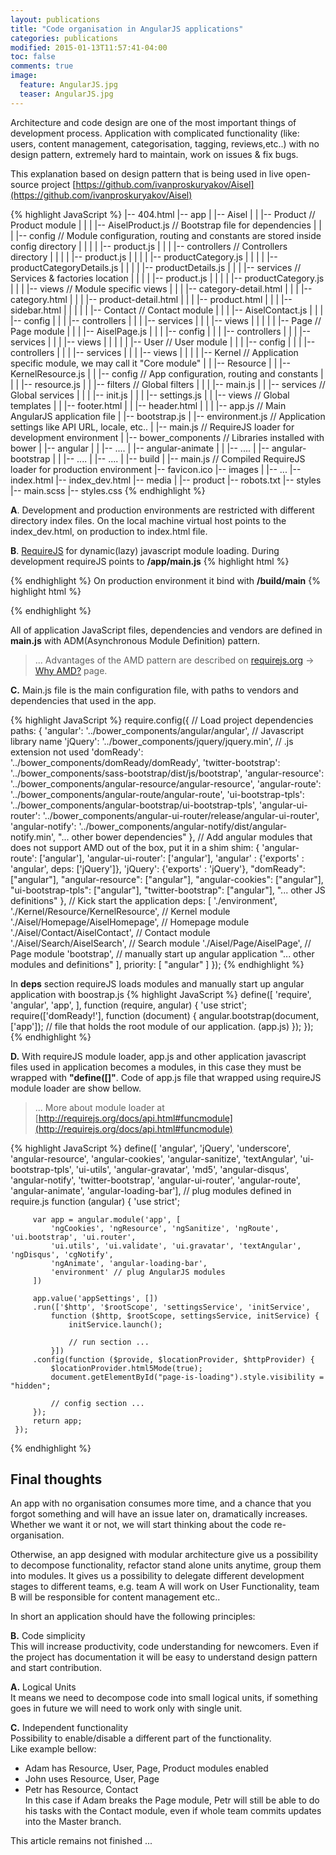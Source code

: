 ```yaml
---
layout: publications
title: "Code organisation in AngularJS applications"
categories: publications
modified: 2015-01-13T11:57:41-04:00
toc: false
comments: true
image:
  feature: AngularJS.jpg
  teaser: AngularJS.jpg
---
```

Architecture and code design are one of the most important things of development process.
Application with complicated functionality (like: users, content management,
categorisation, tagging, reviews,etc..) with no design pattern, extremely hard to maintain,
work on issues & fix bugs.

This explanation based on design pattern that is being used in live open-source project [https://github.com/ivanproskuryakov/Aisel](https://github.com/ivanproskuryakov/Aisel)

 {% highlight JavaScript %}
|-- 404.html
|-- app
|   |-- Aisel
|   |   |-- Product // Product module
|   |   |   |-- AiselProduct.js // Bootstrap file for dependencies
|   |   |   |-- config // Module configuration, routing and constants are stored inside config directory
|   |   |   |   |-- product.js
|   |   |   |-- controllers // Controllers directory
|   |   |   |   |-- product.js
|   |   |   |   |-- productCategory.js
|   |   |   |   |-- productCategoryDetails.js
|   |   |   |   |-- productDetails.js
|   |   |   |-- services // Services & factories location
|   |   |   |   |-- product.js
|   |   |   |   |-- productCategory.js
|   |   |   |-- views // Module specific views
|   |   |       |-- category-detail.html
|   |   |       |-- category.html
|   |   |       |-- product-detail.html
|   |   |       |-- product.html
|   |   |       |-- sidebar.html
|   |   |
|   |   |-- Contact // Contact module
|   |   |   |-- AiselContact.js
|   |   |   |-- config
|   |   |   |-- controllers
|   |   |   |-- services
|   |   |   |-- views
|   |   |
|   |   |-- Page // Page module
|   |   |   |-- AiselPage.js
|   |   |   |-- config
|   |   |   |-- controllers
|   |   |   |-- services
|   |   |   |-- views
|   |   |
|   |   |-- User // User module
|   |   |   |-- config
|   |   |   |-- controllers
|   |   |   |-- services
|   |   |   |-- views
|   |   |
|   |-- Kernel // Application specific module, we may call it "Core module"
|   |   |-- Resource
|   |       |-- KernelResource.js
|   |       |-- config // App configuration, routing and constants
|   |       |   |-- resource.js
|   |       |-- filters // Global filters
|   |       |   |-- main.js
|   |       |-- services // Global services
|   |       |   |-- init.js
|   |       |   |-- settings.js
|   |       |-- views // Global templates
|   |           |-- footer.html
|   |           |-- header.html
|   |
|   |-- app.js // Main AngularJS application file
|   |-- bootstrap.js
|   |-- environment.js // Application settings like API URL, locale, etc..
|   |-- main.js // RequireJS loader for development environment
|
|-- bower_components // Libraries installed with bower
|   |-- angular
|   |   |-- ....
|   |-- angular-animate
|   |   |-- ....
|   |-- angular-bootstrap
|   |   |-- ....
|   |-- ....
|
|-- build
|   |-- main.js // Compiled RequireJS loader for production environment
|-- favicon.ico
|-- images
|   |-- ...
|-- index.html
|-- index_dev.html
|-- media
|   |-- product
|-- robots.txt
|-- styles
    |-- main.scss
    |-- styles.css
 {% endhighlight %}

**A**. Development and production environments are restricted with different directory index files.
On the local machine virtual host points to the index_dev.html, on production to index.html file.


**B**. [RequireJS](http://requirejs.org/) for dynamic(lazy) javascript module loading.
During development requireJS points to **/app/main.js**
 {% highlight html %}
 <script data-main="/app/main" src="/bower_components/requirejs/require.js"></script>
 {% endhighlight %}
On production environment it bind with **/build/main**
 {% highlight html %}
 <script data-main="/build/main" src="/bower_components/requirejs/require.js"></script>
 {% endhighlight %}

All of application JavaScript files, dependencies and vendors are defined in **main.js**
with ADM(Asynchronous Module Definition) pattern.

> ... Advantages of the AMD pattern are described on [requirejs.org](requirejs.org) -> [Why AMD?](http://requirejs.org/docs/whyamd.html) page.

**C.**
Main.js file is the main configuration file, with paths to vendors and dependencies that used in the app.

 {% highlight JavaScript %}
require.config({
    // Load project dependencies
    paths: {
        'angular': '../bower_components/angular/angular',    // Javascript library name
        'jQuery': '../bower_components/jquery/jquery.min',   // .js extension not used
        'domReady': '../bower_components/domReady/domReady',
        'twitter-bootstrap': '../bower_components/sass-bootstrap/dist/js/bootstrap',
        'angular-resource': '../bower_components/angular-resource/angular-resource',
        'angular-route': '../bower_components/angular-route/angular-route',
        'ui-bootstrap-tpls': '../bower_components/angular-bootstrap/ui-bootstrap-tpls',
        'angular-ui-router': '../bower_components/angular-ui-router/release/angular-ui-router',
        'angular-notify': '../bower_components/angular-notify/dist/angular-notify.min',
        "... other bower dependencies"
    },
    // Add angular modules that does not support AMD out of the box, put it in a shim
    shim: {
        'angular-route': ['angular'],
        'angular-ui-router': ['angular'],
        'angular' : {'exports' : 'angular', deps: ['jQuery']},
        'jQuery': {'exports' : 'jQuery'},
        "domReady": ["angular"],
        "angular-resource": ["angular"],
        "angular-cookies": ["angular"],
        "ui-bootstrap-tpls": ["angular"],
        "twitter-bootstrap": ["angular"],
        "... other JS definitions"
    },
    // Kick start the application
    deps: [
        './environment',
        './Kernel/Resource/KernelResource', // Kernel module
        './Aisel/Homepage/AiselHomepage', // Homepage module
        './Aisel/Contact/AiselContact', // Contact module
        './Aisel/Search/AiselSearch', // Search module
        './Aisel/Page/AiselPage', // Page module
        'bootstrap', // manually start up angular application
        "... other modules and definitions"
    ],
    priority: [
        "angular"
    ]
});
 {% endhighlight %}

In **deps** section requireJS loads modules and manually start up angular application with boostrap.js
{% highlight JavaScript %}
define([
    'require',
    'angular',
    'app',
], function (require, angular) {
    'use strict';
    require(['domReady!'], function (document) {
        angular.bootstrap(document, ['app']); // file that holds the root module of our application. (app.js)
    });
});
{% endhighlight %}

**D.**
With requireJS module loader, app.js and other application javascript files used in application becomes a modules,
in this case they must be wrapped with **"define([]"**. Code of app.js file
that wrapped using requireJS module loader are show bellow.

> ... More about module loader at [http://requirejs.org/docs/api.html#funcmodule](http://requirejs.org/docs/api.html#funcmodule)

{% highlight JavaScript %}
 define([
         'angular', 'jQuery', 'underscore', 'angular-resource',
         'angular-cookies', 'angular-sanitize', 'textAngular',
         'ui-bootstrap-tpls', 'ui-utils', 'angular-gravatar',
         'md5', 'angular-disqus', 'angular-notify', 'twitter-bootstrap',
         'angular-ui-router', 'angular-route', 'angular-animate',
         'angular-loading-bar'], // plug modules defined in require.js
     function (angular) {
         'use strict';

         var app = angular.module('app', [
             'ngCookies', 'ngResource', 'ngSanitize', 'ngRoute', 'ui.bootstrap', 'ui.router',
             'ui.utils', 'ui.validate', 'ui.gravatar', 'textAngular', 'ngDisqus', 'cgNotify',
             'ngAnimate', 'angular-loading-bar',
             'environment' // plug AngularJS modules
         ])

         app.value('appSettings', [])
         .run(['$http', '$rootScope', 'settingsService', 'initService',
             function ($http, $rootScope, settingsService, initService) {
                 initService.launch();

                 // run section ...
             }])
         .config(function ($provide, $locationProvider, $httpProvider) {
             $locationProvider.html5Mode(true);
             document.getElementById("page-is-loading").style.visibility = "hidden";

             // config section ...
         });
         return app;
     });
{% endhighlight %}


## Final thoughts
An app with no organisation consumes more time, and a chance that you forgot something and will
have an issue later on, dramatically increases. Whether we want it or not, we will start thinking
about the code re-organisation.

Otherwise, an app designed with modular architecture give us a possibility to decompose functionality,
refactor stand alone units anytime, group them into modules. It gives us a possibility to delegate different
development stages to different teams, e.g. team A will work on User Functionality, team B will be
responsible for content management etc..


In short an application should have the following principles:<br/>

 **B.** Code simplicity<br/>
 This will increase productivity, code understanding for newcomers. Even if the project has documentation
 it will be easy to understand design pattern and start contribution.

 **A.** Logical Units<br/>
 It means we need to decompose code into small logical units,
 if something goes in future we will need to work only with single unit.

 **C.** Independent functionality<br/>
 Possibility to enable/disable a different part of the functionality.<br/>
 Like example bellow:<br/>
  - Adam has Resource, User, Page, Product modules enabled<br/>
  - John uses Resource, User, Page<br/>
  - Petr has Resource, Contact<br/>
 In this case if Adam breaks the Page module, Petr will still be able to do his tasks with the Contact module,
 even if whole team commits updates into the Master branch.

This article remains not finished ...
